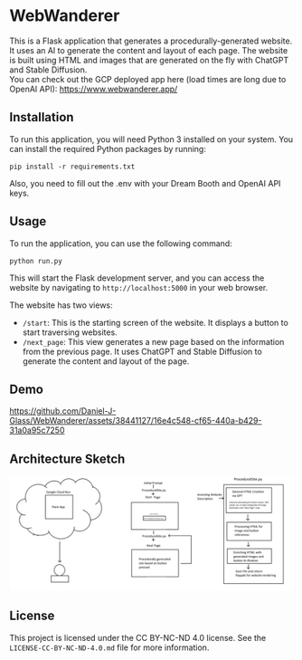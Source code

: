 # WebWanderer

This is a Flask application that generates a procedurally-generated website. It uses an AI to generate the content and layout of each page. The website is built using HTML and images that are generated on the fly with ChatGPT and Stable Diffusion.<br>
You can check out the GCP deployed app here (load times are long due to OpenAI API): https://www.webwanderer.app/

## Installation

To run this application, you will need Python 3 installed on your system. You can install the required Python packages by running:

```
pip install -r requirements.txt
```

Also, you need to fill out the .env with your Dream Booth and OpenAI API keys.

## Usage

To run the application, you can use the following command:

```
python run.py
```

This will start the Flask development server, and you can access the website by navigating to `http://localhost:5000` in your web browser.

The website has two views:

- `/start`: This is the starting screen of the website. It displays a button to start traversing websites.
- `/next_page`: This view generates a new page based on the information from the previous page. It uses ChatGPT and Stable Diffusion to generate the content and layout of the page.

## Demo

https://github.com/Daniel-J-Glass/WebWanderer/assets/38441127/16e4c548-cf65-440a-b429-31a0a95c7250

## Architecture Sketch

![Basic Architecture](https://github.com/Daniel-J-Glass/WebWanderer/blob/main/examples/BasicArchitecture.png)

## License

This project is licensed under the CC BY-NC-ND 4.0 license. See the `LICENSE-CC-BY-NC-ND-4.0.md` file for more information.
